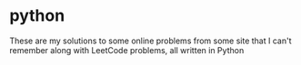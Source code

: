 # python
These are my solutions to some online problems from some site that I can't remember along with LeetCode problems, all written in Python
